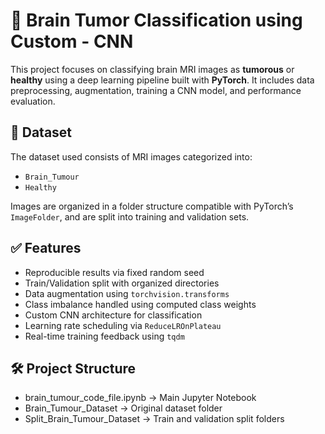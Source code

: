 # 🧠 Brain Tumor Classification using Custom - CNN

This project focuses on classifying brain MRI images as **tumorous** or **healthy** using a deep learning pipeline built with **PyTorch**. It includes data preprocessing, augmentation, training a CNN model, and performance evaluation.

## 📁 Dataset

The dataset used consists of MRI images categorized into:
- `Brain_Tumour`
- `Healthy`

Images are organized in a folder structure compatible with PyTorch’s `ImageFolder`, and are split into training and validation sets.

## ✅ Features

- Reproducible results via fixed random seed
- Train/Validation split with organized directories
- Data augmentation using `torchvision.transforms`
- Class imbalance handled using computed class weights
- Custom CNN architecture for classification
- Learning rate scheduling via `ReduceLROnPlateau`
- Real-time training feedback using `tqdm`

## 🛠️ Project Structure

- brain_tumour_code_file.ipynb -> Main Jupyter Notebook
- Brain_Tumour_Dataset -> Original dataset folder
- Split_Brain_Tumour_Dataset -> Train and validation split folders
